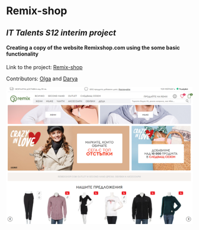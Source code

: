 # Remix-shop

## *IT Talents S12 interim project*

#### Creating a copy of the website Remixshop.com using the some basic functionality 

Link to the project: [Remix-shop](https://darya-slugina.github.io/remix-shop/)

Contributors: [Olga](https://github.com/OlgaKaikchiyan) and [Darya](https://github.com/Darya-Slugina)

![Alt text](/screenshot/1.png?raw=true "Remix-shop")
